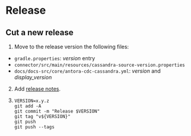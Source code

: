 # Release

## Cut a new release

1. Move to the release version the following files:
- `gradle.properties`: _version_ entry
- `connector/src/main/resources/cassandra-source-version.properties`
- `docs/docs-src/core/antora-cdc-cassandra.yml`: _version_ and _display_version_

2. Add [release notes](https://github.com/datastax/cdc-apache-cassandra/blob/master/CDC_Release_Notes.md).

3. ```
   VERSION=x.y.z
   git add -A 
   git commit -m "Release $VERSION"
   git tag "v${VERSION}"
   git push
   git push --tags
   ```
